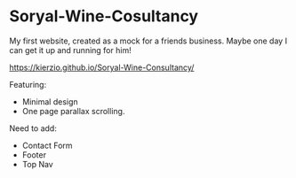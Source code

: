# Soryal-Wine-Cosultancy
My first website, created as a mock for a friends business. Maybe one day I can get it up and running for him!

https://kierzio.github.io/Soryal-Wine-Consultancy/ 


Featuring:

- Minimal design
- One page parallax scrolling.

Need to add:
- Contact Form
- Footer
- Top Nav

